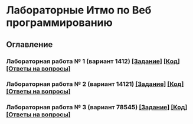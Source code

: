 # Лабораторные Итмо по Веб программированию

## Оглавление
### Лабораторная работа № 1 (вариант 1412) [[Задание]](https://github.com/Oleg-Pashchenko/Itmo_web_labs/blob/main/web_lab1/README.md) [[Код]](https://github.com/Oleg-Pashchenko/Itmo_web_labs/blob/main/web_lab1/)[[Ответы на вопросы]](https://github.com/band-of-four/cheatsheets/blob/master/Internet-Applications-Development/Lab1.md)
### Лабораторная работа № 2 (вариант 14121) [[Задание]](https://github.com/Oleg-Pashchenko/Itmo_web_labs/blob/main/web_lab2/README.md) [[Код]](https://github.com/Oleg-Pashchenko/Itmo_web_labs/blob/main/web_lab2/) [[Ответы на вопросы]](https://github.com/band-of-four/cheatsheets/blob/master/Internet-Applications-Development/Lab2.md)
### Лабораторная работа № 3 (вариант 78545) [[Задание]](https://github.com/Oleg-Pashchenko/Itmo_web_labs/blob/main/web_lab3/README.md) [[Код]](https://github.com/Oleg-Pashchenko/Itmo_web_labs/blob/main/web_lab3/)[[Ответы на вопросы]](https://github.com/band-of-four/cheatsheets/blob/master/Internet-Applications-Development/Lab3.md)
